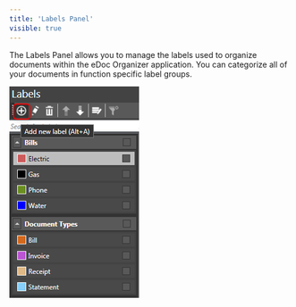```yaml
---
title: 'Labels Panel'
visible: true
---
```


The Labels Panel allows you to manage the labels used to organize documents within the eDoc Organizer application. You can categorize all of your documents in function specific label groups.

![](2018-03-24_10h16_17.png)